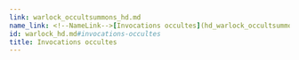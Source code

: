 ```yaml
---
link: warlock_occultsummons_hd.md
name_link: <!--NameLink-->[Invocations occultes](hd_warlock_occultsummons.md)<!--/NameLink-->
id: warlock_hd.md#invocations-occultes
title: Invocations occultes
---
```


